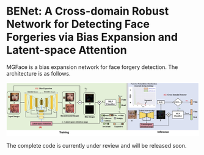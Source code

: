 # BENet: A Cross-domain Robust Network for Detecting Face Forgeries via Bias Expansion and Latent-space Attention

MGFace is a bias expansion network for face forgery detection. The architecture is as follows.

![fig2](https://github.com/Chaochao-Lin/BENet/blob/main/imgs/fig2.jpg)

The complete code is currently under review and will be released soon.
